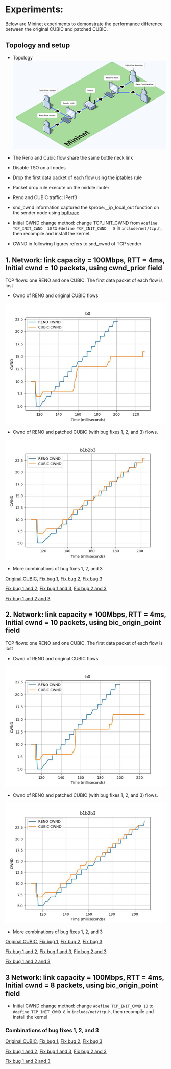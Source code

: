# Experiments:

Below are Mininet experiments to demonstrate the performance difference between the original CUBIC and patched CUBIC.

## Topology and setup

- Topology
![Topology](https://raw.githubusercontent.com/zmrui/tcp_cubic_fix/main/isoflow-export-2024-08-10T15_55_23.611Z.png)

- The Reno and Cubic flow share the same bottle neck link
- Disable TSO on all nodes
- Drop the first data packet of each flow using the iptables rule
- Packet drop rule execute on the middle router
- Reno and CUBIC traffic: IPerf3
- snd_cwnd information captured the kprobe:__ip_local_out function on the sender node using [bpftrace](https://github.com/bpftrace/bpftrace)
- Initial CWND change method: change TCP_INIT_CWND from `#define TCP_INIT_CWND	10` to `#define TCP_INIT_CWND	8` in `include/net/tcp.h`, then recompile and install the kernel
- CWND in following figures refers to snd_cwnd of TCP sender

## 1. Network: link capacity = 100Mbps, RTT = 4ms, Initial cwnd = 10 packets, using cwnd_prior field

TCP flows: one RENO and one CUBIC. The first data packet of each flow is lost

* Cwnd of RENO and original CUBIC flows

![cwnd of RENO and original CUBIC](https://raw.githubusercontent.com/zmrui/tcp_cubic_fix/main/results/new_field/b0/renocubic_fixb0.jpg)


* Cwnd of RENO and patched CUBIC (with bug fixes 1, 2, and 3) flows.

![Snd_cwnd of RENO and patched CUBIC](https://raw.githubusercontent.com/zmrui/tcp_cubic_fix/main/results/new_field/b1b2b3/renocubic_fixb1b2b3.jpg)
 
- More combinations of bug fixes 1, 2, and 3

[Original CUBIC](https://github.com/zmrui/tcp_cubic_fix/blob/main/results/new_field/b0/renocubic_fixb0.jpg),
[Fix bug 1](https://github.com/zmrui/tcp_cubic_fix/blob/main/results/new_field/b1/renocubic_fixb1.jpg),
[Fix bug 2](https://github.com/zmrui/tcp_cubic_fix/blob/main/results/new_field/b2/renocubic_fixb2.jpg),
[Fix bug 3](https://github.com/zmrui/tcp_cubic_fix/blob/main/results/new_field/b3/renocubic_fixb3.jpg)

[Fix bug 1 and 2](https://github.com/zmrui/tcp_cubic_fix/blob/main/results/new_field/b1b2/renocubic_fixb1b2.jpg),
[Fix bug 1 and 3](https://github.com/zmrui/tcp_cubic_fix/blob/main/results/new_field/b1b3/renocubic_fixb1b3.jpg),
[Fix bug 2 and 3](https://github.com/zmrui/tcp_cubic_fix/blob/main/results/new_field/b2b3/renocubic_fixb2b3.jpg)

[Fix bug 1 and 2 and 3](https://github.com/zmrui/tcp_cubic_fix/blob/main/results/new_field/b1b2b3/renocubic_fixb1b2b3.jpg)

## 2. Network: link capacity = 100Mbps, RTT = 4ms, Initial cwnd = 10 packets, using bic_origin_point field

TCP flows: one RENO and one CUBIC. The first data packet of each flow is lost

* Cwnd of RENO and original CUBIC flows

![cwnd of RENO and original CUBIC](https://raw.githubusercontent.com/zmrui/tcp_cubic_fix/main/results/Initial%2010%20CWND/First%20group%20RTT%204ms/b0/renocubic_fixb0.jpg)


* Cwnd of RENO and patched CUBIC (with bug fixes 1, 2, and 3) flows.

![Snd_cwnd of RENO and patched CUBIC](https://raw.githubusercontent.com/zmrui/tcp_cubic_fix/main/results/Initial%2010%20CWND/First%20group%20RTT%204ms/b1b2b3/renocubic_fixb1b2b3.jpg)
 
- More combinations of bug fixes 1, 2, and 3

[Original CUBIC](https://github.com/zmrui/tcp_cubic_fix/blob/main/results/Initial%2010%20CWND/First%20group%20RTT%204ms/b0/renocubic_fixb0.jpg),
[Fix bug 1](https://github.com/zmrui/tcp_cubic_fix/blob/main/results/Initial%2010%20CWND/First%20group%20RTT%204ms/b1/renocubic_fixb1.jpg),
[Fix bug 2](https://github.com/zmrui/tcp_cubic_fix/blob/main/results/Initial%2010%20CWND/First%20group%20RTT%204ms/b2/renocubic_fixb2.jpg),
[Fix bug 3](https://github.com/zmrui/tcp_cubic_fix/blob/main/results/Initial%2010%20CWND/First%20group%20RTT%204ms/b3/renocubic_fixb3.jpg)

[Fix bug 1 and 2](https://github.com/zmrui/tcp_cubic_fix/blob/main/results/Initial%2010%20CWND/First%20group%20RTT%204ms/b1b2/renocubic_fixb1b2.jpg),
[Fix bug 1 and 3](https://github.com/zmrui/tcp_cubic_fix/blob/main/results/Initial%2010%20CWND/First%20group%20RTT%204ms/b1b3/renocubic_fixb1b3.jpg),
[Fix bug 2 and 3](https://github.com/zmrui/tcp_cubic_fix/blob/main/results/Initial%2010%20CWND/First%20group%20RTT%204ms/b2b3/renocubic_fixb2b3.jpg)

[Fix bug 1 and 2 and 3](https://github.com/zmrui/tcp_cubic_fix/blob/main/results/Initial%2010%20CWND/First%20group%20RTT%204ms/b1b2b3/renocubic_fixb1b2b3.jpg)

## 3 Network: link capacity = 100Mbps, RTT = 4ms, Initial cwnd = 8 packets, using bic_origin_point field

- Initial CWND change method: change `#define TCP_INIT_CWND 10` to `#define TCP_INIT_CWND 8` in `include/net/tcp.h`, then recompile and install the kernel
  
### Combinations of bug fixes 1, 2, and 3

[Original CUBIC](https://github.com/zmrui/tcp_cubic_fix/tree/main/results/Initial%208%20CWND/First%20group%20RTT%204ms/b0/renocubic_fixb0.jpg), 
[Fix bug 1](https://github.com/zmrui/tcp_cubic_fix/tree/main/results/Initial%208%20CWND/First%20group%20RTT%204ms/b1/renocubic_fixb1.jpg), 
[Fix bug 2](https://github.com/zmrui/tcp_cubic_fix/tree/main/results/Initial%208%20CWND/First%20group%20RTT%204ms/b2/renocubic_fixb2.jpg), 
[Fix bug 3](https://github.com/zmrui/tcp_cubic_fix/tree/main/results/Initial%208%20CWND/First%20group%20RTT%204ms/b3/renocubic_fixb3.jpg)

[Fix bug 1 and 2](https://github.com/zmrui/tcp_cubic_fix/tree/main/results/Initial%208%20CWND/First%20group%20RTT%204ms/b1b2/renocubic_fixb1b2.jpg), 
[Fix bug 1 and 3](https://github.com/zmrui/tcp_cubic_fix/tree/main/results/Initial%208%20CWND/First%20group%20RTT%204ms/b1b3/renocubic_fixb1b3.jpg), 
[Fix bug 2 and 3](https://github.com/zmrui/tcp_cubic_fix/tree/main/results/Initial%208%20CWND/First%20group%20RTT%204ms/b2b3/renocubic_fixb2b3.jpg)

[Fix bug 1 and 2 and 3](https://github.com/zmrui/tcp_cubic_fix/tree/main/results/Initial%208%20CWND/First%20group%20RTT%204ms/b1b2b3/renocubic_fixb1b2b3.jpg)
